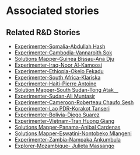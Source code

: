 # Associated stories

<!-- !!DO NOT REMOVE!! start autogenerated hyperlinks -->
## Related R&D Stories
- [Experimenter-Somalia-Abdullah Hash](/stories/?doc=Experimenters_SOM)
- [Experimenter-Cambodia-Vannaroith Sok](/stories/?doc=Experimenters_KHM)
- [Solutions Mapper-Guinea Bissau-Ana Dju](/stories/?doc=SolutionMappers_GNB)
- [Experimenter-Iraq-Noor Al-Kamoosi](/stories/?doc=Experimenters_IRQ)
- [Experimenter-Ethiopia-Okelo Fekadu](/stories/?doc=Experimenters_ETH)
- [Experimenter-South Africa-Klariska](/stories/?doc=Experimenters_ZAF)
- [Experimenter-Haiti-Pierre Antoine](/stories/?doc=Experimenters_HTI)
- [Solution Mapper\-South Sudan\-Tong Atak\_\_](/stories/?doc=SolutionMappers_SSD)
- [Experimenter-Sudan-Ali Muntasir](/stories/?doc=Experimenters_SDN)
- [Experimenter-Cameroon-Roberteau Chaufo Sesh](/stories/?doc=Experimenters_CMR)
- [Experimenter-Lao PDR-Korakot Tanseri](/stories/?doc=Experimenters_LAO)
- [Experimenter-Bolivia-Diego Suarez](/stories/?doc=Experimenters_BOL)
- [Experimenter-Vietnam-Tran Huong Giang](/stories/?doc=Experimenters_VNM)
- [Solutions Mapper-Panama-Anibal Cardenas](/stories/?doc=SolutionMappers_PAN)
- [Solutions Mapper-Eswatini-Nontobeko Mlangeni](/stories/?doc=SolutionMappers_SWZ)
- [Experimenter-Zambia-Nampaka Ankumbula](/stories/?doc=Experimenters_ZMB)
- [Explorer\-Mozambique\- Julieta Massango](/stories/?doc=Explorers_MOZ)
<!-- !!DO NOT REMOVE!! end autogenerated hyperlinks -->